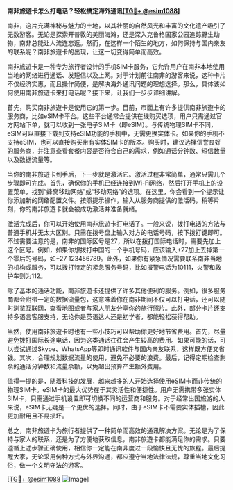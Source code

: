 **南非旅遊卡怎么打电话？轻松搞定海外通讯[[TG💪+ @esim1088](https://t.me/s/esim1088)]**

南非，这片充满神秘与魅力的土地，以其壮丽的自然风光和丰富的文化遗产吸引了无数游客。无论是探索开普敦的美丽海滩，还是深入克鲁格国家公园追踪野生动物，南非总能让人流连忘返。然而，在这样一个陌生的地方，如何保持与国内亲友的联系呢？南非旅遊卡的出现，让这一切变得简单而高效。

南非旅遊卡是一种专为旅行者设计的手机SIM卡服务，它允许用户在南非本地使用当地的网络进行通话、发短信以及上网。对于计划前往南非的游客来说，这种卡片不仅经济实惠，而且操作简便，是解决海外通讯问题的理想选择。那么，具体该如何使用南非旅遊卡来打电话呢？接下来，让我们一步步详细讲解。

首先，购买南非旅遊卡是使用它的第一步。目前，市面上有许多提供南非旅遊卡的服务商，比如eSIM卡平台。这些平台通常会提供在线购买选项，用户只需通过官方网站下单，就可以收到一张电子SIM卡（即eSIM）。与传统物理SIM卡不同，eSIM可以直接下载到支持eSIM功能的手机中，无需更换实体卡。如果你的手机不支持eSIM，也可以直接购买带有实体SIM卡的版本。购买时，建议选择信誉良好的服务商，并注意查看套餐内容是否符合自己的需求，例如通话分钟数、短信数量以及数据流量等。

当你的南非旅遊卡到手后，下一步就是激活它。激活过程非常简单，通常只需几个步骤即可完成。首先，确保你的手机已经连接到Wi-Fi网络，然后打开手机上的设置菜单，找到“蜂窝移动网络”或“移动网络”的选项。在这里，你会看到一个提示让你添加新的网络配置文件。按照提示操作，输入从服务商提供的激活码，稍等片刻，你的南非旅遊卡就会被成功激活并准备就绪。

激活完成后，你可以开始使用南非旅遊卡打电话了。一般来说，拨打电话的方法与普通手机并无太大区别。只需在拨号盘上输入对方的电话号码，按下拨打键即可。不过需要注意的是，南非的国际区号是27，所以在拨打国际电话时，需要先加上这个区号。例如，如果你想拨打中国的一个手机号码，应该输入+27加上去掉第一个零后的号码，如+27 123456789。此外，如果你有紧急情况需要联系南非当地的机构或服务，可以拨打特定的紧急服务号码，比如报警电话为10111，火警和救护车则为112。

除了基本的通话功能，南非旅遊卡还提供了许多其他便利的服务。例如，很多服务商都会附带一定的数据流量包，这意味着你在南非期间不仅可以打电话，还可以随时浏览互联网，查看地图或者与家人朋友分享你的旅行照片。此外，部分卡片还支持多语言客服支持，无论你是英语达人还是初学者，都能轻松获得帮助。

当然，使用南非旅遊卡时也有一些小技巧可以帮助你更好地节省费用。首先，尽量避免拨打国际长途电话，因为这类通话往往会产生较高的费用。如果可能的话，可以尝试通过Skype、WhatsApp等即时通讯软件与国内亲友联系，这样既方便又省钱。其次，合理规划数据流量的使用，避免不必要的浪费。最后，记得定期检查剩余的通话分钟数和流量余额，以免超出预算产生额外费用。

值得一提的是，随着科技的发展，越来越多的人开始选择使用eSIM卡而非传统的物理SIM卡。eSIM卡的最大优势在于其灵活性和便捷性。用户无需携带多张实体SIM卡，只需通过手机设置即可切换不同的运营商和服务。对于经常出国旅游的人来说，eSIM卡无疑是一个更优的选择。同时，由于eSIM卡不需要实体插槽，因此更加耐用且不易损坏。

总之，南非旅遊卡为旅行者提供了一种简单而高效的通讯解决方案。无论是为了保持与家人的联系，还是为了方便地获取信息，南非旅遊卡都能满足你的需求。只要遵循上述步骤正确使用，相信你一定能在南非度过一段愉快且无忧的旅程。最后提醒大家，无论采用何种方式与外界沟通，都应遵守当地法律法规，尊重当地文化习俗，做一个文明守法的游客。

[[TG💪+ @esim1088](https://t.me/s/esim1088) ![Image](https://i.postimg.cc/4NQfJmqS/Snipaste-2025-05-13-00-14-12.png)]